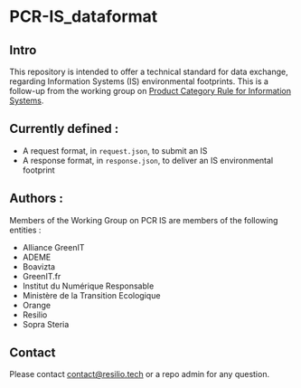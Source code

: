 # PCR-IS_dataformat

## Intro
This repository is intended to offer a technical standard for data exchange, regarding Information Systems (IS) environmental footprints.
This is a follow-up from the working group on [Product Category Rule for Information Systems](https://librairie.ademe.fr/consommer-autrement/6649-referentiel-methodologique-d-evaluation-environnementale-des-systemes-d-information-si.html).

## Currently defined :
- A request format, in `request.json`, to submit an IS
- A response format, in `response.json`, to deliver an IS environmental footprint

## Authors :
Members of the Working Group on PCR IS are members of the following entities :
- Alliance GreenIT
- ADEME
- Boavizta
- GreenIT.fr
- Institut du Numérique Responsable
- Ministère de la Transition Ecologique
- Orange
- Resilio
- Sopra Steria

## Contact
Please contact contact@resilio.tech or a repo admin for any question.
